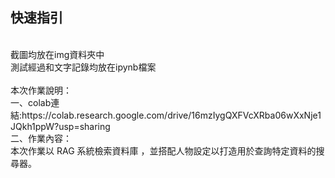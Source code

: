 ## 快速指引
<br>
截圖均放在img資料夾中
<br>
測試經過和文字記錄均放在ipynb檔案
<br>
<br>
本次作業說明：
<br>
一、colab連結:https://colab.research.google.com/drive/16mzIygQXFVcXRba06wXxNje1JQkh1ppW?usp=sharing
<br>
二、作業內容：
<br>
本次作業以 RAG 系統檢索資料庫 ，並搭配人物設定以打造用於查詢特定資料的搜尋器。
